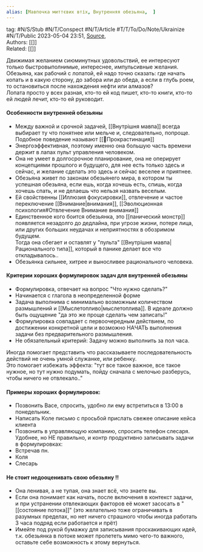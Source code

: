 ```yaml
---
alias: [Мавпочка миттєвих втіх, Внутренняя обезьяна,  ]  
---
```

tag: #N/S/Stub #N/T/Conspect #N/T/Article   #T/T/To/Do/Note/Ukrainize  #N/T/Public
2023-05-04 23:51, [Source](),  
Authors: [[]]   
Related: [[]] 


Движимая желанием сиюминутных удовольствий, ее интересуют только быстровыполнимые, интереснее, импульсивные желания.  
Обезьяна, как рабочий с лопатой, ей надо точно сказать: где начать копать и в какую сторону, до забора или до обеда, а если в глубь роем, то остановиться после нахождения нефти или алмазов?  
Лопата просто у всех разная, кто-то ей код пишет, кто-то книги, кто-то ей людей лечит, кто-то ей руководит.

#### Особенности внутренней обезьяны
- Между важной и срочной задачей, [[Внутрішня мавпа]] всегда выбирает ту что понятнее или мельче и, следовательно, попроще. Подобное поведение называют [[🌲️Прокрастинация]]
- Энергоэффективная, поэтому именно она большую часть времени держит в лапах пульт управления человеком.
- Она не умеет в долгосрочное планирование, она не оперирует концепциями прошлого и будущего, для нее есть только здесь и сейчас, и желание сделать это здесь и сейчас веселее и приятнее. 
- Обезьяна живет по законам обезьянего мира, в котором ты успешная обезьяна, если ешь, когда хочешь есть, спишь, когда хочешь спать, и не делаешь что нельзя назвать веселым. 
- Ей свойственны [[Иллюзия фокусировки]], отвлечение и частое переключение [[Внимание|внимания]], [[Эволюционная психология#Отвлечение Внимание внимания]]
- Единственное кого боится обезьянка, это [[панический монстр]] появляется незадолго до дедлайна, при угрозе жизни, потере лица, или других больших неудачах и неприятностях в обозримом будущем.  
  Тогда она сбегает и оставлят у "пульта" [[Внутрішня мавпа|Рационального типа]], который в панике делает все что откладывалось..  
- Обезьянка сильнее, хитрее и выносливее рационального человека.

#### Критерии хороших формулировок задач для внутренней обезьяны
- Формулировка, отвечает на вопрос "Что нужно сделать?"
- Начинается с глагола в неопределенной форме
- Задача выполнима с минимально возможным количеством размышлений и [[Мыслетопливо|мыслетоплива]]. В идеале должно быть ощущение "да это же проще сделать чем записать!"
- Формулировка совпадает с первоочередным действием, по достижении конкретной цели и возможно НАЧАТЬ выполнения задачи без предварительного размышления. 
- Не обязательный критерий: Задачу можно выполнить за пол часа.

Иногда помогает представить что рассказываете последовательность действий не очень умной служанке, или ребенку.  
Это помогает избежать эффекта: "тут все такое важное, все такое нужное, но тут нужно подумать, пойду сначала с мелочью разберусь, чтобы ничего не отвлекало.."


#### Примеры хороших формулировок:
- Позвонить Васе, спросить, удобно ли ему встретиться в 13:00 в понедельник.
- Написать Коле письмо с просьбой прислать свежее описание кейса клиента
- Позвонить в управляющую компанию, спросить телефон слесаря.
Удобнее, но НЕ правильно, и  контр продуктивно записывать задачи в формулировках:
- Встречав пн.
- Коля
- Слесарь


#### Не стоит недооценивать свою обезьяну !!
- Она ленивая, а не тупая, она знает всё, что знаете вы.
- Если она понимает как начать, после включения в контекст задачи, и при устранении отвлекающих факторов её может засосать в "[[состояние потока]]" (это желательно тоже ограничивать в разумных пределах, но нет ничего страшного чтобы иногда работать 3 часа подряд если работается и прёт)
- Имейте под рукой бумажку для записывания проскакивающих идей, т.к. обезьянка в потоке может пролететь мимо чего-то важного, оставьте себе возможность к этому вернуться.
  
  
